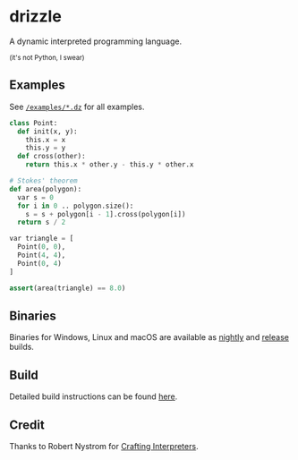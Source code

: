 # drizzle
A dynamic interpreted programming language.

<sup>(it's not Python, I swear)</sup>

## Examples
See [`/examples/*.dz`](/examples/) for all examples.

```python
class Point:
  def init(x, y):
    this.x = x
    this.y = y
  def cross(other):
    return this.x * other.y - this.y * other.x

# Stokes' theorem
def area(polygon):
  var s = 0
  for i in 0 .. polygon.size():
    s = s + polygon[i - 1].cross(polygon[i])
  return s / 2

var triangle = [
  Point(0, 0),
  Point(4, 4),
  Point(0, 4)
]

assert(area(triangle) == 8.0)
```

## Binaries
Binaries for Windows, Linux and macOS are available as [nightly](https://nightly.link/jsmolka/drizzle/workflows/build/master) and [release](https://github.com/jsmolka/drizzle/releases) builds.

## Build
Detailed build instructions can be found [here](BUILD.md).

## Credit
Thanks to Robert Nystrom for [Crafting Interpreters](https://www.craftinginterpreters.com).
